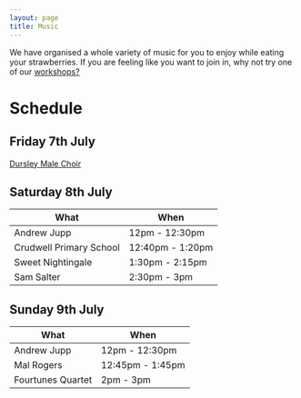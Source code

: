```yaml
---
layout: page
title: Music
---
```


We have organised a whole variety of music for you to enjoy while eating your strawberries. If you are feeling like you want to join in, why not try one of our [workshops?](/workshops)


# Schedule

## Friday 7th July

[Dursley Male Choir](/choir)


## Saturday 8th July

| What | When |
| --- | --- |
| Andrew Jupp | 12pm - 12:30pm |
| Crudwell Primary School | 12:40pm - 1:20pm |
| Sweet Nightingale | 1:30pm - 2:15pm |
| Sam Salter | 2:30pm - 3pm |

## Sunday 9th July

| What | When |
| --- | --- |
| Andrew Jupp | 12pm - 12:30pm |
| Mal Rogers | 12:45pm - 1:45pm |
| Fourtunes Quartet | 2pm - 3pm |



